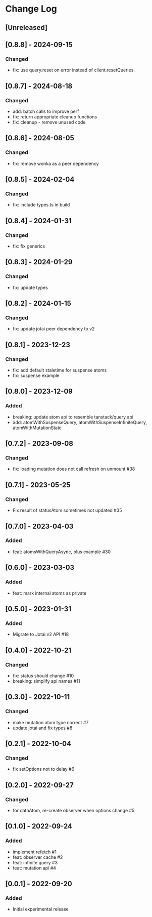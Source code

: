 # Change Log

## [Unreleased]

## [0.8.8] - 2024-09-15
### Changed
- fix: use query.reset on error instead of client.resetQueries.

## [0.8.7] - 2024-08-18
### Changed
- add: batch calls to improve perf
- fix: return appropriate cleanup functions
- fix: cleanup - remove unused code

## [0.8.6] - 2024-08-05
### Changed
- fix: remove wonka as a peer dependency

## [0.8.5] - 2024-02-04
### Changed
- fix: include types.ts in build

## [0.8.4] - 2024-01-31
### Changed
- fix: fix generics

## [0.8.3] - 2024-01-29
### Changed
- fix: update types

## [0.8.2] - 2024-01-15
### Changed
- fix: update jotai peer dependency to v2

## [0.8.1] - 2023-12-23
### Changed
- fix: add default staletime for suspense atoms
- fix: suspense example

## [0.8.0] - 2023-12-09
### Added
- breaking: update atom api to resemble tanstack/query api
- add: atomWithSuspenseQuery, atomWithSuspenseInfiniteQuery, atomWithMutationState

## [0.7.2] - 2023-09-08
### Changed
- fix: loading mutation does not call refresh on unmount #38

## [0.7.1] - 2023-05-25
### Changed
- Fix result of statusAtom sometimes not updated #35

## [0.7.0] - 2023-04-03
### Added
- feat: atomsWithQueryAsync, plus example #30

## [0.6.0] - 2023-03-03
### Added
- feat: mark internal atoms as private

## [0.5.0] - 2023-01-31
### Added
- Migrate to Jotai v2 API #18

## [0.4.0] - 2022-10-21
### Changed
- fix: status should change #10
- breaking: simplify api names #11

## [0.3.0] - 2022-10-11
### Changed
- make mutation atom type correct #7
- update jotai and fix types #8

## [0.2.1] - 2022-10-04
### Changed
- fix setOptions not to delay #6

## [0.2.0] - 2022-09-27
### Changed
- for dataAtom, re-create observer when options change #5

## [0.1.0] - 2022-09-24
### Added
- implement refetch #1
- feat: observer cache #2
- feat: infinite query #3
- feat: mutation api #4

## [0.0.1] - 2022-09-20
### Added
- Initial experimental release
